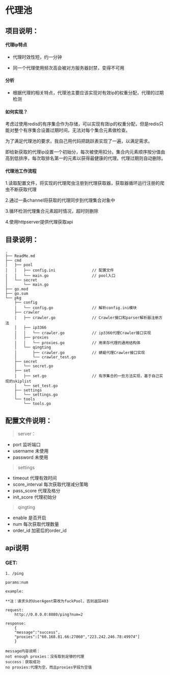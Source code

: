 代理池
======


## 项目说明：

#### 代理ip特点
* 代理时效性短，约一分钟

* 同一个代理使用频次高会被对方服务器封禁，变得不可用
#### 分析
* 根据代理的相关特点，代理池主要应该实现对有效ip的权重分配，代理的过期检测
#### 如何实现？
考虑过使用redis的有序集合作为存储，可以实现有效ip的权重分配，但是redis只能对整个有序集合设置过期时间，无法对每个集合元素做检查。

为了满足代理池的要求，我自己用代码把跳跃表实现了一遍，以满足需求。

即给新获取的代理ip设置一个初始分，每次被使用扣分。集合内元素顺序按分值由高到低排序，每次取排名第一的元素以获得最健康的代理。代理过期则自动删除。
#### 代理池工作流程
1.读取配置文件，将实现的代理爬虫注册到代理获取器，获取器循环运行注册的爬虫不断获取代理

2.通过一条channel将获取的代理同步到代理集合对象中

3.循环检测代理集合元素超时情况，超时则删除

4.使用httpserver提供代理获取api


## 目录说明：

```$xslt
.
├── ReadMe.md
├── cmd
│   ├── pool
│   │   ├── config.ini                // 配置文件
│   │   └── main.go                   // pool入口
│   └── secret
│       └── main.go
├── go.mod
├── go.sum
└── pkg
    ├── config
    │   └── config.go                 // 解析config.ini模块
    ├── crawler
    │   ├── crawler.go                // Crawler接口和parser解析器注册方法
    │   ├── ip3366                     
    │   │   └── crawler.go            // ip3366代理Crawler接口实现
    │   ├── proxies
    │   │   └── proxies.go            // 用来存代理的通用结构体
    │   └── qingting
    │       ├── crawler.go            // 蜻蜓代理Crawler接口实现
    │       └── crawler_test.go 
    ├── secret
    │   └── secret.go
    ├── set
    │   ├── set.go                    // 有序集合的一些方法实现，基于自己实现的skiplist
    │   └── set_test.go
    ├── settings
    │   └── settings.go             
    └── tools
        └── tools.go

```



## 配置文件说明：

>server：

* port  监听端口
* username  未使用
* password  未使用

>settings

* timeout  代理有效时间
* score\_interval 每次获取代理减分策略
* pass\_score   代理及格分
* init\_score   代理初始分

>qingting

* enable 是否开启
* num 每次获取代理数量
* order\_id 加密后的order\_id

## api说明

### GET:

```
1. /ping

params:num

example:

**注：请求头的UserAgent需改为fuckPool，否则返回403

request:
    http://0.0.0.0:8080/ping?num=2

response:
    {
    "message":"success",
    "proxies":["60.168.81.66:27860","223.242.246.78:49974"]
    }

message内容说明：
not enough proxies：没有取到足够的代理
success：获取成功
no proxies:代理为空，而且proxies字段为空值
```
